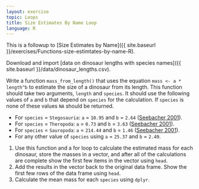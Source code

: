 ```yaml
---
layout: exercise
topic: Loops
title: Size Estimates By Name Loop
language: R
---
```


This is a followup to [Size Estimates by Name]({{ site.baseurl }}/exercises/Functions-size-estimtates-by-name-R).

Download and import [data on dinosaur lengths with species names]({{ site.baseurl }}/data/dinosaur_lengths.csv).

Write a function `mass_from_length()` that uses the equation `mass <- a * length^b` to estimate the size of a dinosaur from its length.
This function should take two arguments, `length` and `species`. It should use the following values of `a` and `b` that depend on `species` for the calculation.
If `species` is none of these values `NA` should be returned.

* For `species` = `Stegosauria`:  `a` = `10.95` and `b` = `2.64` ([Seebacher 2001](http://www.jstor.org/stable/4524171)).
* For `species` = `Theropoda`:  `a` = `0.73` and `b` = `3.63` ([Seebacher 2001](http://www.jstor.org/stable/4524171)).
* For `species` = `Sauropoda`:  `a` = `214.44` and `b` = `1.46` ([Seebacher 2001](http://www.jstor.org/stable/4524171)).
* For any other value of `species` using `a` = `25.37` and `b` = `2.49`.

1. Use this function and a for loop to calculate the estimated mass for each dinosaur, store the masses in a vector, and after all of the calculations are complete show the first few items in the vector using `head`.
2. Add the results in the vector back to the original data frame. Show the first few rows of the data frame using `head`.
3. Calculate the mean mass for each `species` using `dplyr`.

